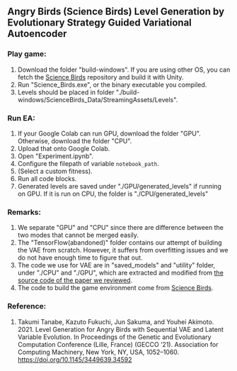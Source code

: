 ## Angry Birds (Science Birds) Level Generation by Evolutionary Strategy Guided Variational Autoencoder

### Play game:

1. Download the folder "build-windows". If you are using other OS, you can fetch the [Science Birds](https://github.com/lucasnfe/science-birds) repository and build it with Unity.
2. Run "Science_Birds.exe", or the binary executable you compiled.
3. Levels should be placed in folder "./build-windows/ScienceBirds_Data/StreamingAssets/Levels".

### Run EA:

1. If your Google Colab can run GPU, download the folder "GPU". Otherwise, download the folder "CPU".
2. Upload that onto Google Colab.
3. Open "Experiment.ipynb".
4. Configure the filepath of variable `notebook_path`.
5. (Select a custom fitness).
6. Run all code blocks.
7. Generated levels are saved under "./GPU/generated_levels" if running on GPU. If it is run on CPU, the folder is "./CPU/generated_levels"

### Remarks:
1. We separate "GPU" and "CPU" since there are difference between the two modes that cannot be merged easily.
2. The "TensorFlow(abandoned)" folder contains our attempt of building the VAE from scratch. However, it suffers from overfitting issues and we do not have enough time to figure that out.
3. The code we use for VAE are in "saved_models" and "utility" folder, under "./CPU" and "./GPU", which are extracted and modified from [the source code of the paper we reviewed](https://github.com/yoshinobc/Level-Generation-for-Angry-Birds-with-Sequential-VAE-and-Latent-Variable-Evolution/tree/main/generator). 
4. The code to build the game environment come from [Science Birds](https://github.com/lucasnfe/science-birds).
### Reference:
1. Takumi Tanabe, Kazuto Fukuchi, Jun Sakuma, and Youhei Akimoto. 2021. Level Generation for Angry Birds with Sequential VAE and Latent Variable Evolution. In Proceedings of the Genetic and Evolutionary Computation Conference (Lille, France) (GECCO ’21). Association for Computing Machinery, New York, NY, USA, 1052–1060. <https://doi.org/10.1145/3449639.34592>
